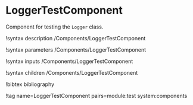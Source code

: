 # LoggerTestComponent

Component for testing the `Logger` class.

!syntax description /Components/LoggerTestComponent

!syntax parameters /Components/LoggerTestComponent

!syntax inputs /Components/LoggerTestComponent

!syntax children /Components/LoggerTestComponent

!bibtex bibliography

!tag name=LoggerTestComponent pairs=module:test system:components
